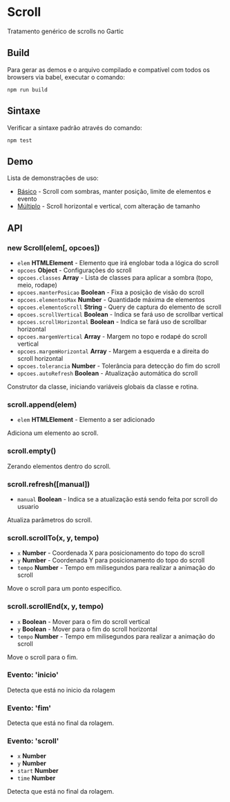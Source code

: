 # Scroll

Tratamento genérico de scrolls no Gartic

## Build

Para gerar as demos e o arquivo compilado e compatível com todos os browsers via babel,
executar o comando:
```
npm run build
```

## Sintaxe

Verificar a sintaxe padrão através do comando:
```
npm test
```
## Demo
Lista de demonstrações de uso:
- [Básico](demos/basico/) - Scroll com sombras, manter posição, limite de elementos e evento
- [Múltiplo](demos/multiplo/) - Scroll horizontal e vertical, com alteração de tamanho

## API

### new Scroll(elem[, opcoes])
- `elem` **HTMLElement** - Elemento que irá englobar toda a lógica do scroll
- `opcoes` **Object** - Configurações do scroll
- `opcoes.classes` **Array** - Lista de classes para aplicar a sombra (topo, meio, rodape)
- `opcoes.manterPosicao` **Boolean** - Fixa a posição de visão do scroll
- `opcoes.elementosMax` **Number** - Quantidade máxima de elementos
- `opcoes.elementoScroll` **String** - Query de captura do elemento de scroll
- `opcoes.scrollVertical` **Boolean** - Indica se fará uso de scrollbar vertical
- `opcoes.scrollHorizontal` **Boolean** - Indica se fará uso de scrollbar horizontal
- `opcoes.margemVertical` **Array** - Margem no topo e rodapé do scroll vertical
- `opcoes.margemHorizontal` **Array** - Margem a esquerda e a direita do scroll horizontal
- `opcoes.tolerancia` **Number** - Tolerância para detecção do fim do scroll
- `opcoes.autoRefresh` **Boolean** - Atualização automática do scroll

Construtor da classe, iniciando variáveis globais da classe e rotina.

### scroll.append(elem)
- `elem` **HTMLElement** - Elemento a ser adicionado

Adiciona um elemento ao scroll.

### scroll.empty()

Zerando elementos dentro do scroll.

### scroll.refresh([manual])
- `manual` **Boolean** - Indica se a atualização está sendo feita por scroll do usuario

Atualiza parâmetros do scroll.

### scroll.scrollTo(x, y, tempo)
- `x` **Number** - Coordenada X para posicionamento do topo do scroll
- `y` **Number** - Coordenada Y para posicionamento do topo do scroll
- `tempo` **Number** - Tempo em milisegundos para realizar a animação do scroll

Move o scroll para um ponto específico.

### scroll.scrollEnd(x, y, tempo)
- `x` **Boolean** - Mover para o fim do scroll vertical
- `y` **Boolean** - Mover para o fim do scroll horizontal
- `tempo` **Number** - Tempo em milisegundos para realizar a animação do scroll

Move o scroll para o fim.

### Evento: 'inicio'

Detecta que está no inicio da rolagem

### Evento: 'fim'

Detecta que está no final da rolagem.

### Evento: 'scroll'
- `x` **Number**
- `y` **Number**
- `start` **Number**
- `time` **Number**

Detecta que está no final da rolagem.
